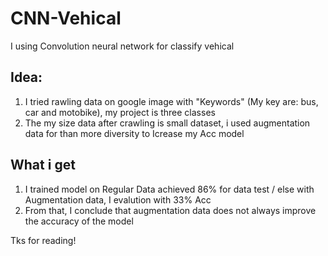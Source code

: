 # CNN-Vehical
I using Convolution neural network for classify vehical
## Idea: 
1. I tried rawling data on google image with "Keywords" (My key are: bus, car and motobike), my project is three classes
2. The my size data after crawling is small dataset, i used augmentation data for than more diversity to Icrease my Acc model

## What i get
1. I trained model on Regular Data achieved 86% for data test / else with Augmentation data, I evalution with 33% Acc
2. From that, I conclude that augmentation data does not always improve the accuracy of the model

Tks for reading!
